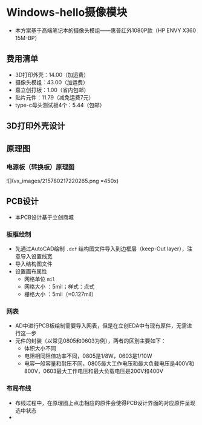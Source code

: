 # Windows-hello摄像模块
- 本方案基于高端笔记本的摄像头模组——惠普红外1080P款（HP ENVY X360 15M-BP）

## 费用清单
- 3D打印外壳：14.00（加运费）
- 摄像头模组：43.00（加运费）
- 嘉立创打板：1.00（省内包邮）
- 贴片元件：11.79（减免运费7元）
- type-c母头测试板4个：5.44（包邮）

## 3D打印外壳设计


## 原理图
### 电源板（转换板）原理图
![](vx_images/215780217220265.png =450x)


## PCB设计
- 本PCB设计基于立创商城

### 板框绘制
- 先通过AutoCAD绘制 `.dxf` 结构图文件导入到边框层（keep-Out layer），注意导入设置线宽
- 导入结构图文件
- 设置画布属性
    - 网格单位 `mil`
    - 网格大小 ：5mil；样式：点式
    - 栅格大小 ：5mil（≈0.127mil）

### 网表
- AD中进行PCB板绘制需要导入网表，但是在立创EDA中有现有原件，无需进行这一步
- 元件的封装（以常见0805和0603为例），两者的区别主要如下：
    - 体积大小不同
    - 电阻相同阻值功率不同，0805是1/8W，0603是1/10W
    - 电容一般容量和耐压不同，0805最大工作电压和最大负载电压是400V和800V，0603最大工作电压和最大负载电压是200V和400V

### 布局布线
- 布线过程中，在原理图上点击相应的原件会使得PCB设计界面的对应原件呈现选中状态
- 
